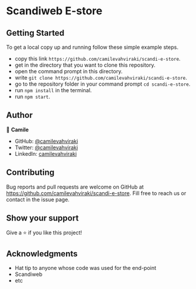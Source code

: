 # Scandiweb E-store

## Getting Started

To get a local copy up and running follow these simple example steps.

- copy this link `https://github.com/camilevahviraki/scandi-e-store`.
- get in the directory that you want to clone this repository.
- open the command prompt in this directory.
- write `git clone https://github.com/camilevahviraki/scandi-e-store`.
- go to the repository folder in your command prompt `cd scandi-e-store`.
- run `npm install` in the terminal.
- run `npm start`.


## Author

👤 **Camile**

- GitHub: [@camilevahviraki](https://github.com/camilevahviraki)
- Twitter: [@camilevahviraki](https://twitter.com/CamileVahviraki)
- LinkedIn: [camilevahviraki](https://www.linkedin.com/in/camile-vahviraki)

## Contributing

Bug reports and pull requests are welcome on GitHub at https://github.com/camilevahviraki/scandi-e-store. 
Fill free to reach us or contact in the issue page.

## Show your support

Give a ⭐️ if you like this project!

## Acknowledgments

- Hat tip to anyone whose code was used for the end-point
- Scandiweb
- etc
